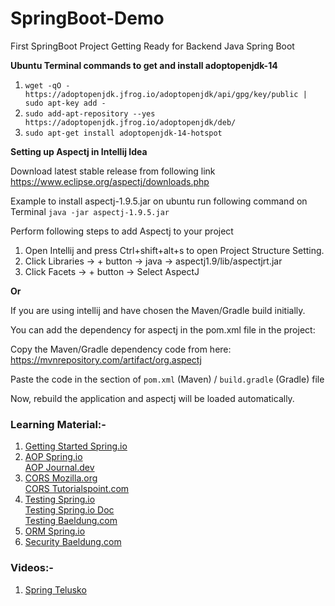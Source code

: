 # SpringBoot-Demo
First SpringBoot Project
Getting Ready for Backend Java Spring Boot


**Ubuntu Terminal commands to get and install adoptopenjdk-14**

1. `wget -qO - https://adoptopenjdk.jfrog.io/adoptopenjdk/api/gpg/key/public | sudo apt-key add -`
2. `sudo add-apt-repository --yes https://adoptopenjdk.jfrog.io/adoptopenjdk/deb/`
3. `sudo apt-get install adoptopenjdk-14-hotspot`


**Setting up Aspectj in Intellij Idea**

Download latest stable release from following link
https://www.eclipse.org/aspectj/downloads.php

Example to install aspectj-1.9.5.jar on ubuntu run following command on Terminal
`java -jar aspectj-1.9.5.jar`

Perform following steps to add Aspectj to your project

1. Open Intellij and press Ctrl+shift+alt+s to open Project Structure Setting.
2. Click Libraries -> + button -> java -> aspectj1.9/lib/aspectjrt.jar
3. Click Facets -> + button -> Select AspectJ

**Or**

If you are using intellij and have chosen the Maven/Gradle build initially.

You can add the dependency for aspectj in the pom.xml file in the project:

Copy the Maven/Gradle dependency code from here:
https://mvnrepository.com/artifact/org.aspectj


Paste the code in the <dependencies> section of `pom.xml` (Maven) / `build.gradle` (Gradle) file


Now, rebuild the application and aspectj will be loaded automatically.


### Learning Material:-
1. [Getting Started Spring.io](https://spring.io/guides/gs/spring-boot/)   
2. [AOP Spring.io](https://docs.spring.io/spring-framework/docs/current/spring-framework-reference/core.html#aop)  
   [AOP Journal.dev](https://www.journaldev.com/2583/spring-aop-example-tutorial-aspect-advice-pointcut-joinpoint-annotations)  
3. [CORS Mozilla.org](https://developer.mozilla.org/en-US/docs/Web/HTTP/CORS)  
   [CORS Tutorialspoint.com](https://www.tutorialspoint.com/spring_boot/spring_boot_cors_support.htm)  
4. [Testing Spring.io](https://spring.io/guides/gs/testing-web/)  
   [Testing Spring.io Doc](https://docs.spring.io/spring-boot/docs/1.5.2.RELEASE/reference/html/boot-features-testing.html#:~:text=41.3%20Testing%20Spring%20Boot%20applications&text=Spring%20Boot%20provides%20a%20%40SpringBootTest,in%20your%20tests%20via%20SpringApplication%20)  
   [Testing Baeldung.com](https://www.baeldung.com/spring-boot-testing)  
5. [ORM Spring.io](https://docs.spring.io/autorepo/docs/spring-framework/4.2.7.RELEASE/spring-framework-reference/html/orm.html)  
6. [Security Baeldung.com](https://baeldung.com/security-spring)  

### Videos:- 
1. [Spring Telusko](https://www.youtube.com/watch?v=Ch163VfHtvA&list=PLsyeobzWxl7oA8QOlMtQsRT_I7Rx2hoX4)  
